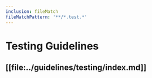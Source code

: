 ```yaml
---
inclusion: fileMatch
fileMatchPattern: '**/*.test.*'
---
```


# Testing Guidelines

## [[file:../guidelines/testing/index.md]]
